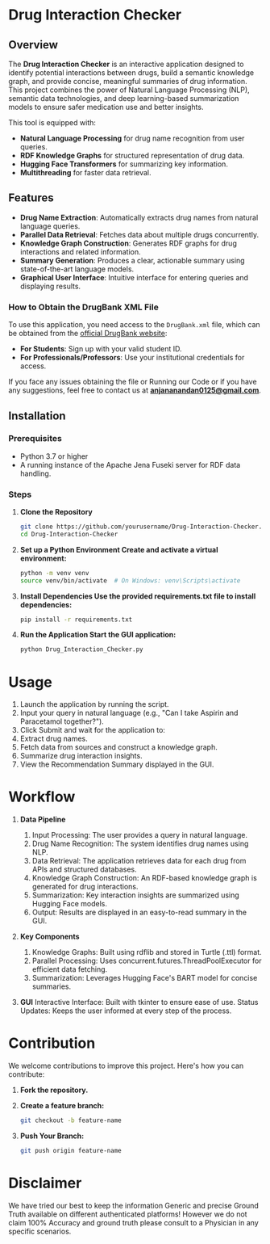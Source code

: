 # **Drug Interaction Checker**

## Overview
The **Drug Interaction Checker** is an interactive application designed to identify potential interactions between drugs, build a semantic knowledge graph, and provide concise, meaningful summaries of drug information. This project combines the power of Natural Language Processing (NLP), semantic data technologies, and deep learning-based summarization models to ensure safer medication use and better insights.

This tool is equipped with:
- **Natural Language Processing** for drug name recognition from user queries.
- **RDF Knowledge Graphs** for structured representation of drug data.
- **Hugging Face Transformers** for summarizing key information.
- **Multithreading** for faster data retrieval.

## Features
- **Drug Name Extraction**: Automatically extracts drug names from natural language queries.
- **Parallel Data Retrieval**: Fetches data about multiple drugs concurrently.
- **Knowledge Graph Construction**: Generates RDF graphs for drug interactions and related information.
- **Summary Generation**: Produces a clear, actionable summary using state-of-the-art language models.
- **Graphical User Interface**: Intuitive interface for entering queries and displaying results.


### How to Obtain the DrugBank XML File
To use this application, you need access to the `DrugBank.xml` file, which can be obtained from the [official DrugBank website](https://www.drugbank.com/):
- **For Students**: Sign up with your valid student ID.
- **For Professionals/Professors**: Use your institutional credentials for access.

If you face any issues obtaining the file or Running our Code or if you have any suggestions, feel free to contact us at **anjananandan0125@gmail.com**.


## Installation

### Prerequisites
- Python 3.7 or higher
- A running instance of the Apache Jena Fuseki server for RDF data handling.

### Steps
1. **Clone the Repository**
   ```bash
   git clone https://github.com/yourusername/Drug-Interaction-Checker.git
   cd Drug-Interaction-Checker

2. **Set up a Python Environment Create and activate a virtual environment:**
    ```bash
    python -m venv venv
    source venv/bin/activate  # On Windows: venv\Scripts\activate

3. **Install Dependencies Use the provided requirements.txt file to install dependencies:**
    ```bash
    pip install -r requirements.txt

4. **Run the Application Start the GUI application:**
    ```bash
    python Drug_Interaction_Checker.py


# **Usage**
1. Launch the application by running the script.
2. Input your query in natural language (e.g., "Can I take Aspirin and Paracetamol together?").
3. Click Submit and wait for the application to:
4. Extract drug names.
5. Fetch data from sources and construct a knowledge graph.
6. Summarize drug interaction insights.
7. View the Recommendation Summary displayed in the GUI.

# **Workflow**

1. **Data Pipeline**
    1. Input Processing: The user provides a query in natural language.
    2. Drug Name Recognition: The system identifies drug names using NLP.
    3. Data Retrieval: The application retrieves data for each drug from APIs and structured databases.
    4. Knowledge Graph Construction: An RDF-based knowledge graph is generated for drug interactions.
    5. Summarization: Key interaction insights are summarized using Hugging Face models.
    6. Output: Results are displayed in an easy-to-read summary in the GUI.

2. **Key Components**
    1. Knowledge Graphs: Built using rdflib and stored in Turtle (.ttl) format.
    2. Parallel Processing: Uses concurrent.futures.ThreadPoolExecutor for efficient data fetching.
    3. Summarization: Leverages Hugging Face's BART model for concise summaries.

3. **GUI**
    Interactive Interface: Built with tkinter to ensure ease of use.
    Status Updates: Keeps the user informed at every step of the process.


# **Contribution**
We welcome contributions to improve this project. Here's how you can contribute:

1. **Fork the repository.**

2. **Create a feature branch:**
    ```bash
    git checkout -b feature-name

3. **Push Your Branch:**
    ```bash
    git push origin feature-name


# **Disclaimer**
We have tried our best to keep the information Generic and precise Ground Truth available on  different authenticated platforms! However we do not claim 100% Accuracy and ground truth please consult to a Physician in any specific scenarios.
